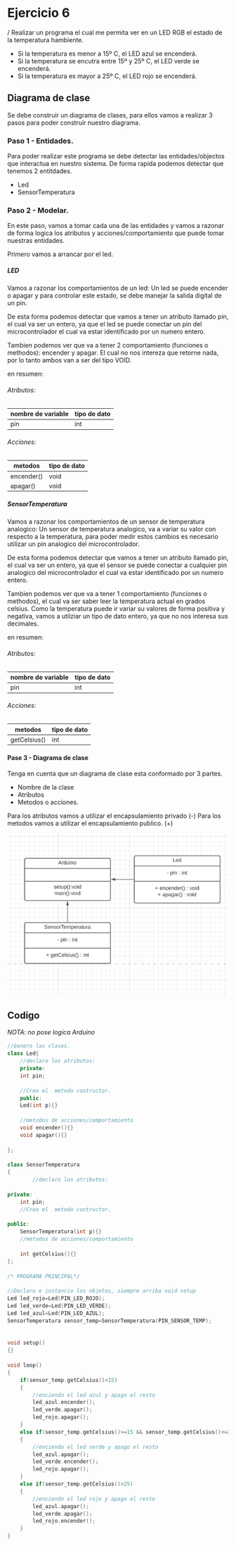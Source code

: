 # Ejercicio 6

/
Realizar un programa el cual me permita ver en un LED RGB el estado de la temperatura hambiente.

- Si la temperatura es menor a 15º C, el LED azul se encenderá.
- Si la temperatura se encutra entre 15º y 25º C, el LED verde se encenderá.
- Si la temperatura es mayor a 25º C, el LED rojo se encenderá.

## Diagrama de clase

Se debe construir un diagrama de clases, para ellos vamos a realizar 3 pasos para poder construir nuestro diagrama.

### Paso 1 - Entidades.

Para poder realizar este programa se debe detectar las entidades/objectos que interactua en nuestro sistema.
De forma rapida podemos detectar que tenemos 2 entitdades.

- Led
- SensorTemperatura

### Paso 2 - Modelar.

En este paso, vamos a tomar cada una de las entidades y vamos a razonar de forma logica los atributos y acciones/comportamiento que puede tomar nuestras entidades.

Primero vamos a arrancar por el led.

##### LED

Vamos a razonar los comportamientos de un led:
Un led se puede encender o apagar y para controlar este estado, se debe manejar la salida digital de un pin.

De esta forma podemos detectar que vamos a tener un atributo llamado pin, el cual va ser un entero, ya que el led se puede conectar un pin del microcontrolador el cual va estar identificado por un numero entero.

Tambien podemos ver que va a tener 2 comportamiento (funciones o methodos):
encender y apagar.
El cual no nos intereza que retorne nada, por lo tanto ambos van a ser del tipo VOID.

en resumen:

###### Atributos:

| nombre de variable | tipo de dato |
| ------------------ | ------------ |
| pin                | int          |

###### Acciones:

| metodos    | tipo de dato |
| ---------- | ------------ |
| encender() | void         |
| apagar()   | void         |

##### SensorTemperatura

Vamos a razonar los comportamientos de un sensor de temperatura analogico:
Un sensor de temperatura analogico, va a variar su valor con respecto a la temperatura, para poder medir estos cambios es necesario utilizar un pin analogico del microcontrolador.

De esta forma podemos detectar que vamos a tener un atributo llamado pin, el cual va ser un entero, ya que el sensor se puede conectar a cualquier pin analogico del microcontrolador el cual va estar identificado por un numero entero.

Tambien podemos ver que va a tener 1 comportamiento (funciones o methodos), el cual va ser saber leer la temperatura actual en grados celsius.
Como la temperatura puede ir variar su valores de forma positiva y negativa, vamos a utilziar un tipo de dato entero, ya que no nos interesa sus decimales.

en resumen:

###### Atributos:

| nombre de variable | tipo de dato |
| ------------------ | ------------ |
| pin                | int          |

###### Acciones:

| metodos      | tipo de dato |
| ------------ | ------------ |
| getCelsius() | int          |

#### Pase 3 - Diagrama de clase

Tenga en cuenta que un diagrama de clase esta conformado por 3 partes.

- Nombre de la clase
- Atributos
- Metodos o acciones.

Para los atributos vamos a utilizar el encapsulamiento privado (-)
Para los metodos vamos a utilizar el encapsulamiento publico. (+)

![Diagrama](./img/diagrama.png)

## Codigo

_NOTA: no pose logica Arduino_

```cpp
//Genero las clases.
class Led{
	//declaro los atributos:
	private:
	int pin;

	//Creo el  metodo contructor.
	public:
	Led(int p){}

	//metodos de acciones/comportamiento
	void encender(){}
	void apagar(){}

};

class SensorTemperatura
{
		//declaro los atributos:

private:
    int pin;
	//Creo el  metodo contructor.

public:
    SensorTemperatura(int p){}
	//metodos de acciones/comportamiento

    int getCelsius(){}
};

/* PROGRAMA PRINCIPAL*/

//Declaro e instancio los objetos, siempre arriba void setup
Led led_rojo=Led(PIN_LED_ROJO);
Led led_verde=Led(PIN_LED_VERDE);
Led led_azul=Led(PIN_LED_AZUL);
SensorTemperatura sensor_temp=SensorTemperatura(PIN_SENSOR_TEMP);


void setup()
{}

void loop()
{
    if(sensor_temp.getCelsius()<15)
    {
        //enciendo el led azul y apago el resto
        led_azul.encender();
        led_verde.apagar();
        led_rojo.apagar();
    }
    else if(sensor_temp.getCelsius()>=15 && sensor_temp.getCelsius()<=25)
    {
        //enciendo el led verde y apago el resto
        led_azul.apagar();
        led_verde.encender();
        led_rojo.apagar();
    }
    else if(sensor_temp.getCelsius()>25)
    {
        //enciendo el led rojo y apago el resto
        led_azul.apagar();
        led_verde.apagar();
        led_rojo.encender();
    }
}

```
